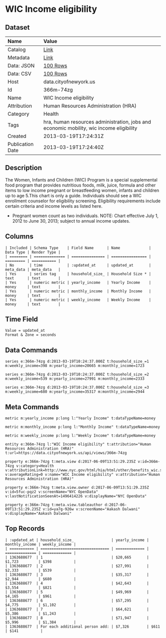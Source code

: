 # WIC Income eligibility

## Dataset

| Name | Value |
| :--- | :---- |
| Catalog | [Link](https://catalog.data.gov/dataset/wic-income-eligibility-d648d) |
| Metadata | [Link](https://data.cityofnewyork.us/api/views/366m-74zg) |
| Data: JSON | [100 Rows](https://data.cityofnewyork.us/api/views/366m-74zg/rows.json?max_rows=100) |
| Data: CSV | [100 Rows](https://data.cityofnewyork.us/api/views/366m-74zg/rows.csv?max_rows=100) |
| Host | data.cityofnewyork.us |
| Id | 366m-74zg |
| Name | WIC Income eligibility |
| Attribution | Human Resources Administration (HRA) |
| Category | Health |
| Tags | hra, human resources administration, jobs and economic mobility, wic income eligibility |
| Created | 2013-03-19T17:24:31Z |
| Publication Date | 2013-03-19T17:24:40Z |

## Description

The Women, Infants and Children (WIC) Program is a special supplemental food program that provides nutritious foods, milk, juice, formula and other items to low income pregnant or breastfeeding women, infants and children up to age 5.This chart is only a guide. Individuals should see a WIC enrollment counselor for eligibility screening. Eligibility requirements include certain criteria and income levels as listed here. 
* Pregnant women count as two individuals.
NOTE: Chart effective July 1, 2012 to June 30, 2013; subject to annual income updates.

## Columns

```ls
| Included | Schema Type    | Field Name      | Name             | Data Type | Render Type |
| ======== | ============== | =============== | ================ | ========= | =========== |
| No       | time           | :updated_at     | updated_at       | meta_data | meta_data   |
| Yes      | series tag     | household_size_ | Household Size * | text      | text        |
| Yes      | numeric metric | yearly_income   | Yearly Income    | money     | text        |
| Yes      | numeric metric | monthly_income  | Monthly Income   | money     | text        |
| Yes      | numeric metric | weekly_income   | Weekly Income    | money     | text        |
```

## Time Field

```ls
Value = updated_at
Format & Zone = seconds
```

## Data Commands

```ls
series e:366m-74zg d:2013-03-19T10:24:37.000Z t:household_size_=1 m:weekly_income=398 m:yearly_income=20665 m:monthly_income=1723

series e:366m-74zg d:2013-03-19T10:24:37.000Z t:household_size_=2 m:weekly_income=539 m:yearly_income=27991 m:monthly_income=2333

series e:366m-74zg d:2013-03-19T10:24:37.000Z t:household_size_=3 m:weekly_income=680 m:yearly_income=35317 m:monthly_income=2944
```

## Meta Commands

```ls
metric m:yearly_income p:long l:"Yearly Income" t:dataTypeName=money

metric m:monthly_income p:long l:"Monthly Income" t:dataTypeName=money

metric m:weekly_income p:long l:"Weekly Income" t:dataTypeName=money

entity e:366m-74zg l:"WIC Income eligibility" t:attribution="Human Resources Administration (HRA)" t:url=https://data.cityofnewyork.us/api/views/366m-74zg

property e:366m-74zg t:meta.view d:2017-06-09T13:51:29.235Z v:id=366m-74zg v:category=Health v:attributionLink=http://www.nyc.gov/html/hia/html/other/benefits_wic.shtml v:averageRating=0 v:name="WIC Income eligibility" v:attribution="Human Resources Administration (HRA)"

property e:366m-74zg t:meta.view.owner d:2017-06-09T13:51:29.235Z v:id=5fuc-pqz2 v:screenName="NYC OpenData" v:lastNotificationSeenAt=1496414226 v:displayName="NYC OpenData"

property e:366m-74zg t:meta.view.tableauthor d:2017-06-09T13:51:29.235Z v:id=ya7g-926w v:screenName="Aakash Dalwani" v:displayName="Aakash Dalwani"
```

## Top Records

```ls
| :updated_at | household_size_                 | yearly_income | monthly_income | weekly_income | 
| =========== | =============================== | ============= | ============== | ============= | 
| 1363688677  | 1                               | $20,665       | $1,723         | $398          | 
| 1363688677  | 2                               | $27,991       | $2,333         | $539          | 
| 1363688677  | 3                               | $35,317       | $2,944         | $680          | 
| 1363688677  | 4                               | $42,643       | $3,554         | $821          | 
| 1363688677  | 5                               | $49,969       | $4,165         | $961          | 
| 1363688677  | 6                               | $57,295       | $4,775         | $1,102        | 
| 1363688677  | 7                               | $64,621       | $5,386         | $1,243        | 
| 1363688677  | 8                               | $71,947       | $5,996         | $1,384        | 
| 1363688677  | For each additional person add: | $7,326        | $611           | $141          | 
```